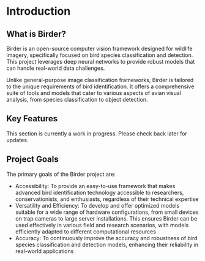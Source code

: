 # Introduction

## What is Birder?

Birder is an open-source computer vision framework designed for wildlife imagery, specifically focused on bird species classification and detection. This project leverages deep neural networks to provide robust models that can handle real-world data challenges.

Unlike general-purpose image classification frameworks, Birder is tailored to the unique requirements of bird identification. It offers a comprehensive suite of tools and models that cater to various aspects of avian visual analysis, from species classification to object detection.

## Key Features

This section is currently a work in progress. Please check back later for updates.

## Project Goals

The primary goals of the Birder project are:

* Accessibility: To provide an easy-to-use framework that makes advanced bird identification technology accessible to researchers, conservationists, and enthusiasts, regardless of their technical expertise
* Versatility and Efficiency: To develop and offer optimized models suitable for a wide range of hardware configurations, from small devices on trap cameras to large server installations. This ensures Birder can be used effectively in various field and research scenarios, with models efficiently adapted to different computational resources
* Accuracy: To continuously improve the accuracy and robustness of bird species classification and detection models, enhancing their reliability in real-world applications
